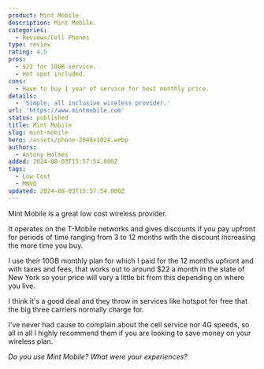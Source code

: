 ```yaml
---
product: Mint Mobile
description: Mint Mobile.
categories:
  - Reviews/Cell Phones
type: review
rating: 4.5
pros:
  - $22 for 10GB service.
  - Hot spot included.
cons:
  - Have to buy 1 year of service for best monthly price.
details:
  - 'Simple, all inclusive wireless provider.'
url: 'https://www.mintmobile.com'
status: published
title: Mint Mobile
slug: mint-mobile
hero: /assets/phone-2048x1024.webp
authors:
  - Antony Holmes
added: 2024-08-03T15:57:54.000Z
tags:
  - Low Cost
  - MNVO
updated: 2024-08-03T15:57:54.000Z
---
```


Mint Mobile is a great low cost wireless provider.

<!-- end -->

It operates on the T-Mobile networks and gives discounts if you pay upfront for periods of time ranging from 3 to 12 months with the discount increasing the more time you buy.

I use their 10GB monthly plan for which I paid for the 12 months upfront and with taxes and fees, that works out to around $22 a month in the state of New York so your price will vary a little bit from this depending on where you live.

I think it's a good deal and they throw in services like hotspot for free that the big three carriers normally charge for.

I've never had cause to complain about the cell service nor 4G speeds, so all in all I highly recommend them if you are looking to save money on your wireless plan.

*Do you use Mint Mobile? What were your experiences?*
